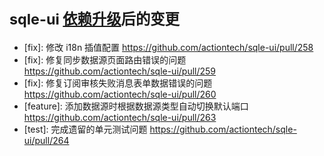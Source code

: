 # <small>sqle-ui [依赖升级](https://github.com/actiontech/sqle-ui/pull/257)后的变更</small>

* [fix]: 修改 i18n 插值配置 <https://github.com/actiontech/sqle-ui/pull/258>  
* [fix]: 修复同步数据源页面路由错误的问题 <https://github.com/actiontech/sqle-ui/pull/259>
* [fix]: 修复订阅审核失败消息表单数据错误的问题 <https://github.com/actiontech/sqle-ui/pull/260>
* [feature]: 添加数据源时根据数据源类型自动切换默认端口 <https://github.com/actiontech/sqle-ui/pull/263>
* [test]: 完成遗留的单元测试问题 <https://github.com/actiontech/sqle-ui/pull/264>
